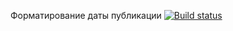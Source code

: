 Форматирование даты публикации
[![Build status](https://ci.appveyor.com/api/projects/status/2n0ijvgkvkr4pl9q/branch/main?svg=true)](https://ci.appveyor.com/project/german-spb/hoc-time/branch/main)
